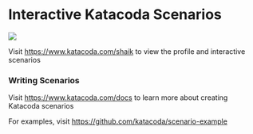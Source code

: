 # Interactive Katacoda Scenarios

[![](http://shields.katacoda.com/katacoda/shaik/count.svg)](https://www.katacoda.com/shaik "Get your profile on Katacoda.com")

Visit https://www.katacoda.com/shaik to view the profile and interactive scenarios

### Writing Scenarios
Visit https://www.katacoda.com/docs to learn more about creating Katacoda scenarios

For examples, visit https://github.com/katacoda/scenario-example
